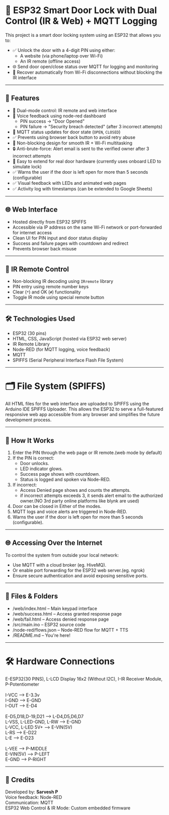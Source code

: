 # 🔐 ESP32 Smart Door Lock with Dual Control (IR & Web) + MQTT Logging

This project is a smart door locking system using an ESP32 that allows you to:

- ✅ Unlock the door with a 4-digit PIN using either:
  - A website (via phone/laptop over Wi-Fi)
  - An IR remote (offline access)
- 🌐 Send door open/close status over MQTT for logging and monitoring
- 🔁 Recover automatically from Wi-Fi disconnections without blocking the IR interface

---

## 🚀 Features

- 🧠 Dual-mode control: IR remote and web interface
- 📢 Voice feedback using node-red dashboard
  - PIN success → "Door Opened"
  - PIN failure → "Security breach detected" (after 3 incorrect attempts)
- 📶 MQTT status updates for door state (`OPEN`, `CLOSED`)
- ✅ Prevents using browser back button to avoid retry abuse
- 🔄 Non-blocking design for smooth IR + Wi-Fi multitasking
- 🔒 Anti-brute-force: Alert email is sent to the verified owner after 3 incorrect attempts
- 🔧 Easy to extend for real door hardware (currently uses onboard LED to simulate lock)
- ✅ Warns the user if the door is left open for more than 5 seconds (configurable)
- ✅ Visual feedback with LEDs and animated web pages
- ✅ Activity log with timestamps (can be extended to Google Sheets)

---

## 🌐 Web Interface

- Hosted directly from ESP32 SPIFFS
- Accessible via IP address on the same Wi-Fi network or port-forwarded for internet access
- Clean UI for PIN input and door status display
- Success and failure pages with countdown and redirect
- Prevents browser back misuse

---

## 📡 IR Remote Control

- Non-blocking IR decoding using `IRremote` library
- PIN entry using remote number keys
- Clear (`*`) and OK (`#`) functionality
- Toggle IR mode using special remote button

---

## 🛠 Technologies Used

- ESP32 (30 pins)
- HTML, CSS, JavaScript (hosted via ESP32 web server)
- IR Remote Library
- Node-RED (for MQTT logging, voice feedback)
- MQTT
- SPIFFS (Serial Peripheral Interface Flash File System)

---

# 🗂️ File System (SPIFFS)
All HTML files for the web interface are uploaded to SPIFFS using the Arduino IDE SPIFFS Uploader. This allows the ESP32 to serve a full-featured responsive web app accessible from any browser and simplifies the future development process.

---

## 🚀 How It Works

1. Enter the PIN through the web page or IR remote.(web mode by default)
2. If the PIN is correct:
   - Door unlocks.
   - LED indicator glows.
   - Success page shows with countdown.
   - Status is logged and spoken via Node-RED.
3. If incorrect:
   - Access Denied page shows and counts the attempts.
   - if incorrect attempts exceeds 3, it sends alert email to the authorized owner.(NO 3rd party online platforms like blynk are used)
4. Door can be closed in Either of the modes.
5. MQTT logs and voice alerts are triggered in Node-RED.
6. Warns the user if the door is left open for more than 5 seconds (configurable).

---

## 🌐 Accessing Over the Internet

To control the system from outside your local network:

- Use MQTT with a cloud broker (eg. HiveMQ).
- Or enable port forwarding for the ESP32 web server.(eg. ngrok)
- Ensure secure authentication and avoid exposing sensitive ports.

---

## 📁 Files & Folders

- /web/index.html – Main keypad interface
- /web/success.html – Access granted response page
- /web/fail.html – Access denied response page
- /src/main.ino – ESP32 source code
- /node-red/flows.json – Node-RED flow for MQTT + TTS
- /README.md – You're here!

---

# 🛠 Hardware Connections

E-ESP32(30 PINS), L-LCD Display 16x2 (Without I2C), I-IR Receiver Module, P-Potentiometer <br>
<br>
I-VCC --> E-3.3v<br>
I-GND --> E-GND<br>
I-OUT --> E-D4<br>
<br>
E-D5,D18,D-19,D21 --> L-D4,D5,D6,D7<br>
L-VSS, L-LED-GND, L-RW --> E-GND<br>
L-VCC, L-LED 5V+ --> E-VIN(5V)<br>
L-RS --> E-D22<br>
L-E --> E-D23 <br>
<br>
L-VEE --> P-MIDDLE<br>
E-VIN(5V) --> P-LEFT<br>
E-GND --> P-RIGHT<br>

---

## 🙌 Credits

Developed by: <b>Sarvesh P </b><br>
Voice feedback: Node-RED<br>
Communication: MQTT<br>
ESP32 Web Control & IR Mode: Custom embedded firmware <br>

